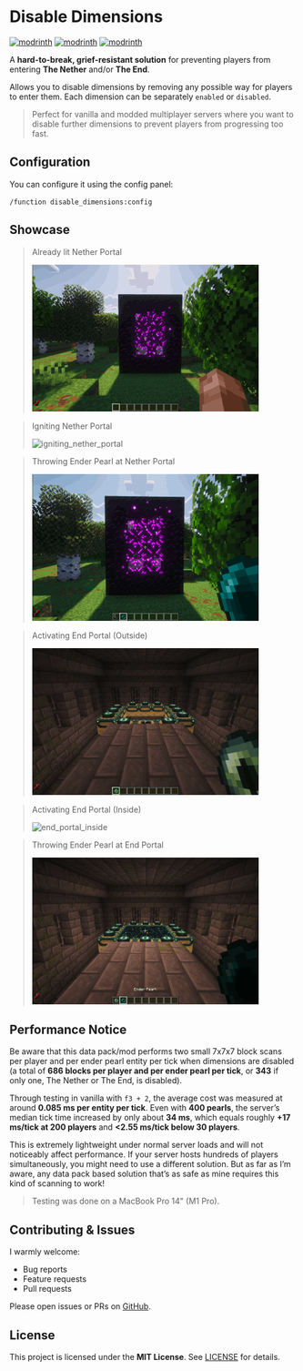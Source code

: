 # Disable Dimensions

[![modrinth](https://img.shields.io/modrinth/v/disable-dimensions.svg)](https://modrinth.com/datapack/disable-dimensions)
[![modrinth](https://img.shields.io/badge/dynamic/json?url=https://api.modrinth.com/v2/project/disable-dimensions&label=downloads&query=$.downloads&color=#00AF5C)](https://modrinth.com/datapack/disable-dimensions)
[![modrinth](https://img.shields.io/modrinth/game-versions/disable-dimensions.svg)](https://modrinth.com/datapack/disable-dimensions)

A **hard-to-break, grief-resistant solution** for preventing players from entering **The Nether** and/or **The End**.

Allows you to disable dimensions by removing any possible way for players to enter them. Each dimension can be separately `enabled` or `disabled`.

> Perfect for vanilla and modded multiplayer servers where you want to disable further dimensions to prevent players from progressing too fast.

## Configuration

You can configure it using the config panel:

```mc
/function disable_dimensions:config
```

## Showcase

> Already lit Nether Portal
>
> ![lit_nether_portal](showcase/lit_nether_portal.gif)

> Igniting Nether Portal
>
> ![igniting_nether_portal](showcase/igniting_nether_portal.gif)

> Throwing Ender Pearl at Nether Portal
>
> ![pearl_nether_portal](showcase/pearl_nether_portal.gif)

> Activating End Portal (Outside)
>
> ![end_portal_outside](showcase/end_portal_outside.gif)

> Activating End Portal (Inside)
>
> ![end_portal_inside](showcase/end_portal_inside.gif)

> Throwing Ender Pearl at End Portal
>
> ![pearl_end_portal](showcase/pearl_end_portal.gif)

## Performance Notice

Be aware that this data pack/mod performs two small 7x7x7 block scans per player and per ender pearl entity per tick when dimensions are disabled (a total of **686 blocks per player and per ender pearl per tick**, or **343** if only one, The Nether or The End, is disabled).

Through testing in vanilla with `f3 + 2`, the average cost was measured at around **0.085 ms per entity per tick**. Even with **400 pearls**, the server’s median tick time increased by only about **34 ms**, which equals roughly **+17 ms/tick at 200 players** and **<2.55 ms/tick below 30 players**.

This is extremely lightweight under normal server loads and will not noticeably affect performance. If your server hosts hundreds of players simultaneously, you might need to use a different solution. But as far as I’m aware, any data pack based solution that’s as safe as mine requires this kind of scanning to work!

> Testing was done on a MacBook Pro 14" (M1 Pro).

## Contributing & Issues

I warmly welcome:

- Bug reports
- Feature requests
- Pull requests

Please open issues or PRs on [GitHub](https://github.com/nwrenger/disable-dimensions/issues).

## License

This project is licensed under the **MIT License**. See [LICENSE](https://github.com/nwrenger/disable-dimensions/blob/main/LICENSE) for details.
